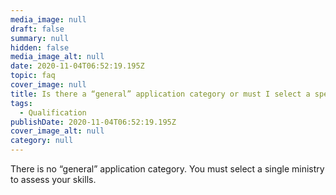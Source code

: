 ```yaml
---
media_image: null
draft: false
summary: null
hidden: false
media_image_alt: null
date: 2020-11-04T06:52:19.195Z
topic: faq
cover_image: null
title: Is there a “general” application category or must I select a specific industry?
tags:
  - Qualification
publishDate: 2020-11-04T06:52:19.195Z
cover_image_alt: null
category: null
---
```

There is no “general” application category. You must select a single ministry to assess your skills.